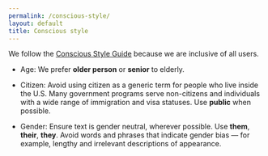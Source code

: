 ```yaml
---
permalink: /conscious-style/
layout: default
title: Conscious style
---
```

We follow the [Conscious Style Guide](http://consciousstyleguide.com/)
because we are inclusive of all users.


- Age: We prefer **older person** or **senior** to elderly.

- Citizen: Avoid using citizen as a generic term for people who live inside the U.S. Many government programs serve non-citizens and individuals with a wide range of immigration and visa statuses. Use **public** when possible.

- Gender: Ensure text is gender neutral, wherever possible. Use
**them**, **their**, **they**. Avoid words and phrases that indicate gender
bias — for example, lengthy and irrelevant descriptions of appearance.
